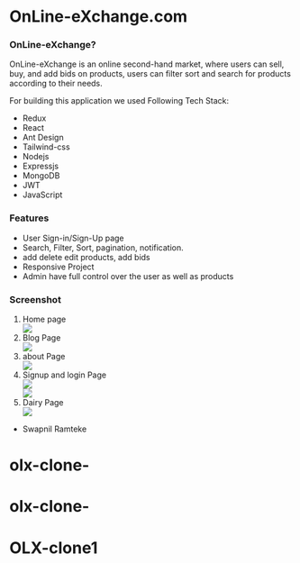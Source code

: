 # OnLine-eXchange.com


### OnLine-eXchange?
<p>OnLine-eXchange is an online second-hand market, where users can sell, buy, and add bids on products, users can filter sort and search for products according to their needs.</p>
For building this application we used Following Tech Stack:
<ul>
<li>Redux</li>
<li>React</li>
<li>Ant Design</li>
<li>Tailwind-css</li>
<li>Nodejs</li>
<li>Expressjs</li>
<li>MongoDB</li>
<li>JWT</li>
<li>JavaScript</li>

</ul>

### Features
<ul>
<li>User Sign-in/Sign-Up page</li>
<li> Search, Filter, Sort, pagination, notification.</li>
<li>add delete edit products, add bids</li>
<li>Responsive Project</li>
<li>Admin have full control over the user as well as products</li>
</ul>

### Screenshot 
<ol>
<li>Home page</li>

<div margin="auto" justifyContent="center" ><img src="https://miro.medium.com/v2/resize:fit:4800/format:webp/1*25E0ngBadkKZQ5am-aIZQQ.png"/></div>

<li>Blog Page</li>

<div margin="auto" justifyContent="center"><img src="https://miro.medium.com/v2/resize:fit:720/format:webp/1*8G52rpt21q1yA6JzqtJU8A.png"/></div>

<li>about Page</li>

<div margin="auto" justifyContent="center"><img src="https://miro.medium.com/v2/resize:fit:640/format:webp/1*cPx9b5XL633QnlhVJfR7gA.png"/></div>

<li>Signup and login Page</li>

<div margin="auto" justifyContent="center"><img src="https://miro.medium.com/v2/resize:fit:640/format:webp/1*ErpBR3RYWtC9boSFkpCBAw.png"/></div>
<div margin="auto" justifyContent="center"><img src="https://miro.medium.com/v2/resize:fit:640/format:webp/1*Fn00YrcpAqd2Kg1HxrVbLQ.png"/></div>

<li> Dairy Page</li>

<div margin="auto" justifyContent="center"><img src="https://miro.medium.com/v2/resize:fit:640/format:webp/1*EVPWUv-Mpto59p1iJSPSQw.png"/></div>

</ol>

 
<ul>
<li>Swapnil Ramteke</li>
</ul>

# olx-clone-
# olx-clone-
# OLX-clone1
